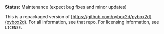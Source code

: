 **Status:** Maintenance (expect bug fixes and minor updates)

This is a repackaged version of [https://github.com/pybox2d/pybox2d](pybox2d). For all information, see that repo. For licensing information, see `LICENSE`.
